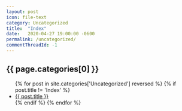 ```yaml
---
layout: post
icon: file-text
category: Uncategorized
title:  "Index"
date:   2020-04-27 19:00:00 -0600
permalink: /uncategorized/
commentThreadId: -1
---
```


## {{ page.categories[0] }}

<ul>
    {% for post in site.categories['Uncategorized'] reversed %}
        {% if post.title != 'Index' %}
        <li><a href='{{ post.url }}'>{{ post.title }}</a></li>
        {% endif %}
    {% endfor %}
</ul>
